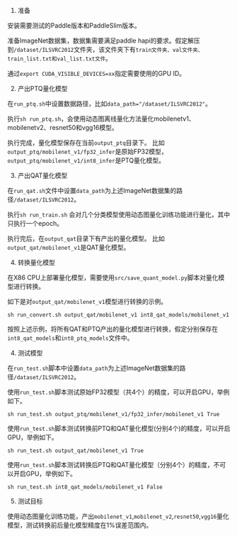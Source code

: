 1. 准备

安装需要测试的Paddle版本和PaddleSlim版本。

准备ImageNet数据集，数据集需要满足paddle hapi的要求。假定解压到`/dataset/ILSVRC2012`文件夹，该文件夹下有`train文件夹、val文件夹、train_list.txt和val_list.txt文件`。

通过`export CUDA_VISIBLE_DEVICES=xx`指定需要使用的GPU ID。

2. 产出PTQ量化模型

在`run_ptq.sh`中设置数据路径，比如`data_path="/dataset/ILSVRC2012"`。

执行`sh run_ptq.sh`，会使用动态图离线量化方法量化mobilenetv1、mobilenetv2、resnet50和vgg16模型。

执行完成，量化模型保存在当前`output_ptq`目录下。
比如`output_ptq/mobilenet_v1/fp32_infer`是原始FP32模型，`output_ptq/mobilenet_v1/int8_infer`是PTQ量化模型。

3. 产出QAT量化模型

在`run_qat.sh`文件中设置`data_path`为上述ImageNet数据集的路径`/dataset/ILSVRC2012`。

执行`sh run_train.sh` 会对几个分类模型使用动态图量化训练功能进行量化，其中只执行一个epoch。

执行完后，在`output_qat`目录下有产出的量化模型。
比如`output_qat/mobilenet_v1`是QAT量化模型。

4. 转换量化模型

在X86 CPU上部署量化模型，需要使用`src/save_quant_model.py`脚本对量化模型进行转换。

如下是对`output_qat/mobilenet_v1`模型进行转换的示例。
```
sh run_convert.sh output_qat/mobilenet_v1 int8_qat_models/mobilenet_v1
```

按照上述示例，将所有QAT和PTQ产出的量化模型进行转换，假定分别保存在`int8_qat_models`和`int8_ptq_models`文件中。

4. 测试模型

在`run_test.sh`脚本中设置`data_path`为上述ImageNet数据集的路径`/dataset/ILSVRC2012`。

使用`run_test.sh`脚本测试原始FP32模型（共4个）的精度，可以开启GPU，举例如下。
```
sh run_test.sh output_ptq/mobilenet_v1/fp32_infer/mobilenet_v1 True
```

使用`run_test.sh`脚本测试转换前PTQ和QAT量化模型(分别4个)的精度，可以开启GPU，举例如下。
```
sh run_test.sh output_qat/mobilenet_v1 True
```

使用`run_test.sh`脚本测试转换后PTQ和QAT量化模型（分别4个）的精度，不可以开启GPU，举例如下。
```
sh run_test.sh int8_qat_models/mobilenet_v1 False
```

5. 测试目标

使用动态图量化训练功能，产出`mobilenet_v1`,`mobilenet_v2`,`resnet50`,`vgg16`量化模型，测试转换前后量化模型精度在1%误差范围内。
